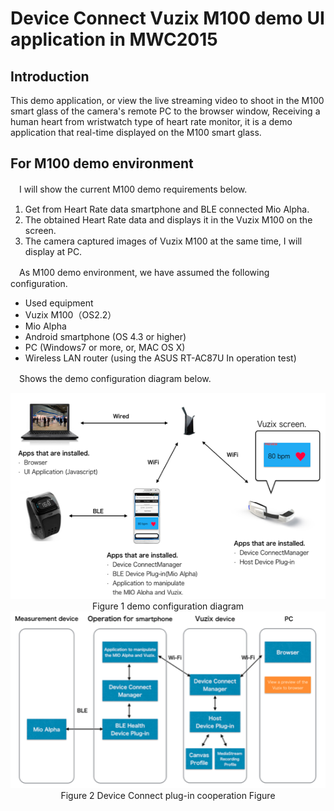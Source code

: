 # Device Connect Vuzix M100 demo UI application in MWC2015

## Introduction

This demo application, or view the live streaming video to shoot in the M100 smart glass of the camera's remote PC to the browser window,
Receiving a human heart from wristwatch type of heart rate monitor, it is a demo application that real-time displayed on the M100 smart glass.



## For M100 demo environment

　I will show the current M100 demo requirements below.
　

1. Get from Heart Rate data smartphone and BLE connected Mio Alpha.
2. The obtained Heart Rate data and displays it in the Vuzix M100 on the screen.
3. The camera captured images of Vuzix M100 at the same time, I will display at PC.


　As M100 demo environment, we have assumed the following configuration.

* Used equipment
 * Vuzix M100（OS2.2）
 * Mio Alpha
 * Android smartphone (OS 4.3 or higher)
 * PC (Windows7 or more, or, MAC OS X)
 * Wireless LAN router (using the ASUS RT-AC87U In operation test)
 

　Shows the demo configuration diagram below.

<div style="text-align:center">
<a href="assets/figure1.png target="_blank">
<img src="assets/figure1.png" border="0"
 width="549" height="329" alt="" /></a><br>
Figure 1 demo configuration diagram</div>


<div style="text-align:center">
<a href="assets/figure2.png target="_blank">
<img src="assets/figure2.png" border="0"
 width="521" height="283" alt="" /></a><br>
Figure 2 Device Connect plug-in cooperation Figure</center>


